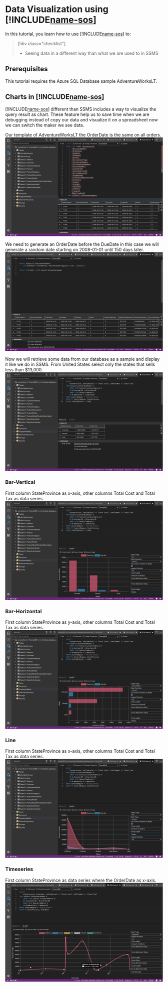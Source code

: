 # Data Visualization using [!INCLUDE[name-sos](../includes/name-sos-short.md)]

In this tutorial, you learn how to use [!INCLUDE[name-sos](../includes/name-sos-short.md)] to:
> [!div class="checklist"]
> * Seeing data in a different way than what we are used to in SSMS

## Prerequisites

This tutorial requires the Azure SQL Database sample AdventureWorksLT.

## Charts in [!INCLUDE[name-sos](../includes/name-sos-short.md)]

[!INCLUDE[name-sos](../includes/name-sos-short.md)] different than SSMS includes a way to visualize the query result as chart. These feature help us to save time when we are debugging instead of copy our data and visualize it on a spreadsheet now we can switch the maker we see data.

Our template of AdventureWorksLT the OrderDate is the same on all orders.
   ![Unmodified Order Date](./media/tutorial-data-visualization/data-orderdate-sameday.png)

We need to generate an OrderDate before the DueDate in this case we will generate a random date starting on 2008-01-01 until 150 days later.
   ![Set Generated Date To Order Date](./media/tutorial-data-visualization/data-orderdate-random.png)

Now we will retrieve some data from our database as a sample and display it like we do in SSMS. From United States select only the states that sells less than $13,000.
   ![Grid Cost vs Tax](./media/tutorial-data-visualization/data-cost-vs-tax.png)

### Bar-Vertical

First column StateProvince as x-axis, other columns Total Cost and Total Tax as data series. 
   ![Chart Bar Vertical](./media/tutorial-data-visualization/chart-bar-vertical.png)

### Bar-Horizontal

First column StateProvince as y-axis, other columns Total Cost and Total Tax as data series. 
   ![Chart Bar Horizontal](./media/tutorial-data-visualization/chart-bar-horizontal.png)

### Line

First column StateProvince as x-axis, other columns Total Cost and Total Tax as data series. 
   ![Chart Line](./media/tutorial-data-visualization/chart-line.png)

### Timeseries

First column StateProvince as data series where the OrderDate as x-axis.
   ![Chart Time Series](./media/tutorial-data-visualization/chart-timeseries.png)